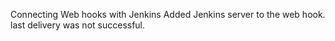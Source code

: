 Connecting Web hooks with Jenkins
Added Jenkins server to the web hook.
last delivery was not successful.
